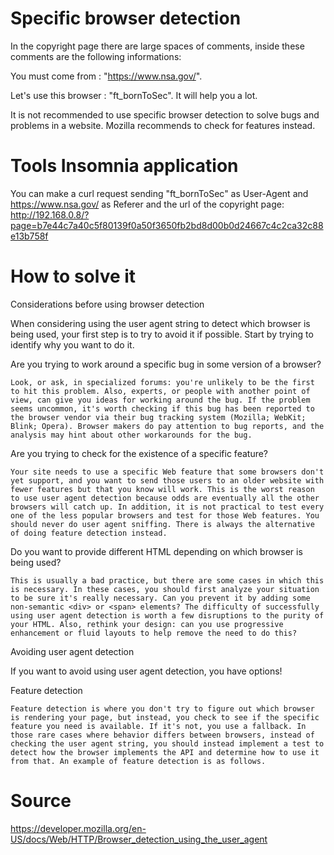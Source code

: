 # Specific browser detection

In the copyright page there are large spaces of comments, inside these comments
are the following informations:

You must come from : "https://www.nsa.gov/".

Let's use this browser : "ft_bornToSec". It will help you a lot.

It is not recommended to use specific browser detection to solve bugs and
problems in a website. Mozilla recommends to check for features instead.

# Tools Insomnia application

You can make a curl request sending "ft_bornToSec" as User-Agent and
https://www.nsa.gov/ as Referer and the url of the copyright page:
http://192.168.0.8/?page=b7e44c7a40c5f80139f0a50f3650fb2bd8d00b0d24667c4c2ca32c88e13b758f

# How to solve it

Considerations before using browser detection

When considering using the user agent string to detect which browser is being used, your first step is to try to avoid it if possible. Start by trying to identify why you want to do it.

Are you trying to work around a specific bug in some version of a browser?

    Look, or ask, in specialized forums: you're unlikely to be the first to hit this problem. Also, experts, or people with another point of view, can give you ideas for working around the bug. If the problem seems uncommon, it's worth checking if this bug has been reported to the browser vendor via their bug tracking system (Mozilla; WebKit; Blink; Opera). Browser makers do pay attention to bug reports, and the analysis may hint about other workarounds for the bug.
Are you trying to check for the existence of a specific feature?

    Your site needs to use a specific Web feature that some browsers don't yet support, and you want to send those users to an older website with fewer features but that you know will work. This is the worst reason to use user agent detection because odds are eventually all the other browsers will catch up. In addition, it is not practical to test every one of the less popular browsers and test for those Web features. You should never do user agent sniffing. There is always the alternative of doing feature detection instead.
Do you want to provide different HTML depending on which browser is being used?

    This is usually a bad practice, but there are some cases in which this is necessary. In these cases, you should first analyze your situation to be sure it's really necessary. Can you prevent it by adding some non-semantic <div> or <span> elements? The difficulty of successfully using user agent detection is worth a few disruptions to the purity of your HTML. Also, rethink your design: can you use progressive enhancement or fluid layouts to help remove the need to do this?

Avoiding user agent detection

If you want to avoid using user agent detection, you have options!

Feature detection

    Feature detection is where you don't try to figure out which browser is rendering your page, but instead, you check to see if the specific feature you need is available. If it's not, you use a fallback. In those rare cases where behavior differs between browsers, instead of checking the user agent string, you should instead implement a test to detect how the browser implements the API and determine how to use it from that. An example of feature detection is as follows.

# Source
https://developer.mozilla.org/en-US/docs/Web/HTTP/Browser_detection_using_the_user_agent

